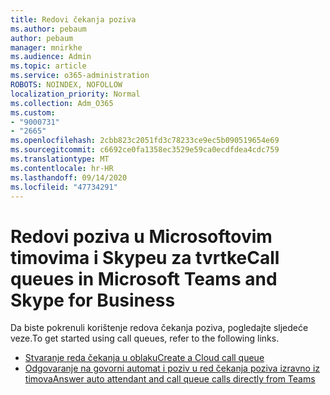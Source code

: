 ```yaml
---
title: Redovi čekanja poziva
ms.author: pebaum
author: pebaum
manager: mnirkhe
ms.audience: Admin
ms.topic: article
ms.service: o365-administration
ROBOTS: NOINDEX, NOFOLLOW
localization_priority: Normal
ms.collection: Adm_O365
ms.custom:
- "9000731"
- "2665"
ms.openlocfilehash: 2cbb823c2051fd3c78233ce9ec5b090519654e69
ms.sourcegitcommit: c6692ce0fa1358ec3529e59ca0ecdfdea4cdc759
ms.translationtype: MT
ms.contentlocale: hr-HR
ms.lasthandoff: 09/14/2020
ms.locfileid: "47734291"
---
```

# <a name="call-queues-in-microsoft-teams-and-skype-for-business"></a><span data-ttu-id="9cea2-102">Redovi poziva u Microsoftovim timovima i Skypeu za tvrtke</span><span class="sxs-lookup"><span data-stu-id="9cea2-102">Call queues in Microsoft Teams and Skype for Business</span></span> 

<span data-ttu-id="9cea2-103">Da biste pokrenuli korištenje redova čekanja poziva, pogledajte sljedeće veze.</span><span class="sxs-lookup"><span data-stu-id="9cea2-103">To get started using call queues, refer to the following links.</span></span>

- [<span data-ttu-id="9cea2-104">Stvaranje reda čekanja u oblaku</span><span class="sxs-lookup"><span data-stu-id="9cea2-104">Create a Cloud call queue</span></span>](https://docs.microsoft.com/microsoftteams/create-a-phone-system-call-queue)
- [<span data-ttu-id="9cea2-105">Odgovaranje na govorni automat i poziv u red čekanja poziva izravno iz timova</span><span class="sxs-lookup"><span data-stu-id="9cea2-105">Answer auto attendant and call queue calls directly from Teams</span></span>](https://docs.microsoft.com/microsoftteams/answer-auto-attendant-and-call-queue-calls)